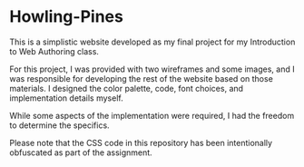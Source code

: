 # Howling-Pines
This is a simplistic website developed as my final project for my Introduction to Web Authoring class.

For this project, I was provided with two wireframes and some images, and I was responsible for developing the rest of the website based on those materials. I designed the color palette, code, font choices, and implementation details myself.

While some aspects of the implementation were required, I had the freedom to determine the specifics.

Please note that the CSS code in this repository has been intentionally obfuscated as part of the assignment.
